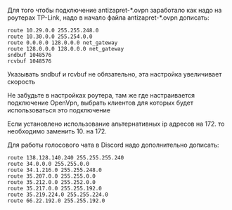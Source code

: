 Для того чтобы подключение antizapret-\*.ovpn заработало как надо на роутерах TP-Link, надо в начало файла antizapret-\*.ovpn дописать:

```
route 10.29.0.0 255.255.248.0
route 10.30.0.0 255.254.0.0
route 0.0.0.0 128.0.0.0 net_gateway
route 128.0.0.0 128.0.0.0 net_gateway
sndbuf 1048576
rcvbuf 1048576
```

Указывать sndbuf и rcvbuf не обязательно, эта настройка увеличивает скорость

Не забудьте в настройках роутера, там же где настраивается подключение OpenVpn, выбрать клиентов для которых будет использоваться это подключение 

Если установлено использование альтернативных ip адресов на 172. то необходимо заменить 10. на 172.

Для работы голосового чата в Discord надо дополнительно дописать:

```
route 138.128.140.240 255.255.255.240
route 34.0.0.0 255.255.0.0
route 34.1.216.0 255.255.248.0
route 35.207.0.0 255.255.0.0
route 35.212.0.0 255.252.0.0
route 35.217.0.0 255.255.192.0
route 35.219.224.0 255.255.224.0
route 66.22.192.0 255.255.192.0
```